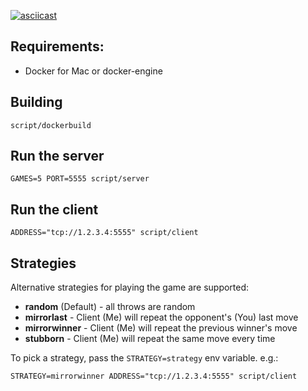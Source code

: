 [![asciicast](https://asciinema.org/a/89391.png)](https://asciinema.org/a/89391)

## Requirements:

* Docker for Mac or docker-engine

## Building

```
script/dockerbuild
```

## Run the server

```
GAMES=5 PORT=5555 script/server
```


## Run the client

```
ADDRESS="tcp://1.2.3.4:5555" script/client
```

## Strategies

Alternative strategies for playing the game are supported:

* **random** (Default) - all throws are random
* **mirrorlast** - Client (Me) will repeat the opponent's (You) last move
* **mirrorwinner** - Client (Me) will repeat the previous winner's move
* **stubborn** - Client (Me) will repeat the same move every time

To pick a strategy, pass the `STRATEGY=strategy` env variable. e.g.:

```
STRATEGY=mirrorwinner ADDRESS="tcp://1.2.3.4:5555" script/client
```
